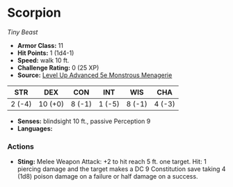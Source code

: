 # Scorpion

*Tiny* *Beast*

- **Armor Class:** 11
- **Hit Points:** 1 (1d4-1)
- **Speed:** walk 10 ft.
- **Challenge Rating:** 0 (25 XP)
- **Source:** [Level Up Advanced 5e Monstrous Menagerie](https://www.levelup5e.com)

| STR | DEX | CON | INT | WIS | CHA |
| --- | --- | --- | --- | --- | --- |
| 2 (-4) | 10 (+0) | 8 (-1) | 1 (-5) | 8 (-1) | 4 (-3) |

- **Senses:** blindsight 10 ft., passive Perception 9
- **Languages:** 
### Actions
- **Sting:** Melee Weapon Attack: +2 to hit  reach 5 ft.  one target. Hit: 1 piercing damage and the target makes a DC 9 Constitution save  taking 4 (1d8) poison damage on a failure or half damage on a success.
